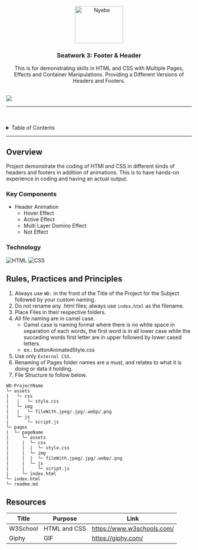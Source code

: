 <a name="readme-top">

<br/>

<br />
<div align="center">
  <a href="https://github.com/ValerieCA/">
    <img src="./assets/img/nyebe_white.png" alt="Nyebe" width="130" height="100">
  </a>
  <h3 align="center">Seatwork 3: Footer & Header</h3>
</div>
<div align="center">
  This is for demonstrating skills in HTML and CSS with Multiple Pages, Effects and Container Manipulations. Providing a Different Versions of Headers and Footers.
</div>

<br />

![](https://visit-counter.vercel.app/counter.png?page=ValerieCA/WD-Seatwork-3-main)

---

<br />
<br />

<details>
  <summary>Table of Contents</summary>
  <ol>
    <li>
      <a href="#overview">Overview</a>
      <ol>
        <li>
          <a href="#key-components">Key Components</a>
        </li>
        <li>
          <a href="#technology">Technology</a>
        </li>
      </ol>
    </li>
    <li>
      <a href="#rule,-practices-and-principles">Rules, Practices and Principles</a>
    </li>
    <li>
      <a href="#resources">Resources</a>
    </li>
  </ol>
</details>

---

## Overview

Project demonstrate the coding of HTMl and CSS in different kinds of headers and footers in addition of animations. This is to have hands-on experience in coding and having an actual output.

### Key Components
- Header Animation
  - Hover Effect
  - Active Effect
  - Multi Layer Domino Effect
  - Not Effect


### Technology
![HTML](https://img.shields.io/badge/HTML-E34F26?style=for-the-badge&logo=html5&logoColor=white)
![CSS](https://img.shields.io/badge/CSS-1572B6?style=for-the-badge&logo=css3&logoColor=white)

## Rules, Practices and Principles
1. Always use `WD-` in the front of the Title of the Project for the Subject followed by your custom naming.
2. Do not rename any .html files; always use `index.html` as the filename.
3. Place Files in their respective folders.
4. All file naming are in camel case.
   - Camel case is naming format where there is no white space in separation of each words, the first word is in all lower case while the succeding words first letter are in upper followed by lower cased letters.
   - ex.: buttonAnimatedStyle.css
5. Use only `External CSS`.
6. Renaming of Pages folder names are a must, and relates to what it is doing or data it holding.
7. File Structure to follow below.

```
WD-ProjectName
└─ assets
|   └─ css
|   |   └─ style.css
|   └─ img
|   |   └─ fileWith.jpeg/.jpg/.webp/.png
|   └─ js
|       └─ script.js
└─ pages
|  └─ pageName
|     └─ assets
|     |  └─ css
|     |  |  └─ style.css
|     |  └─ img
|     |  |  └─ fileWith.jpeg/.jpg/.webp/.png
|     |  └─ js
|     |     └─ script.js
|     └─ index.html
└─ index.html
└─ readme.md
```

## Resources

| Title | Purpose | Link |
|-|-|-|
| W3School | HTML and CSS | https://www.w3schools.com/ |
| Giphy    | GIF          | https://giphy.com/         |
